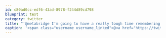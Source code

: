 ```yaml
---
id: c80ad0cc-edf6-43ad-8978-f244d89cd798
blueprint: text
category: twitter
title: "'@metabridge I'm going to have a really tough time remembering that one."
caption: '<span class="username username_linked">@<a href="https://twitter.com/metabridge" title="Metabridge">metabridge</a></span> I''m going to have a really tough time remembering that one.'
---
```

